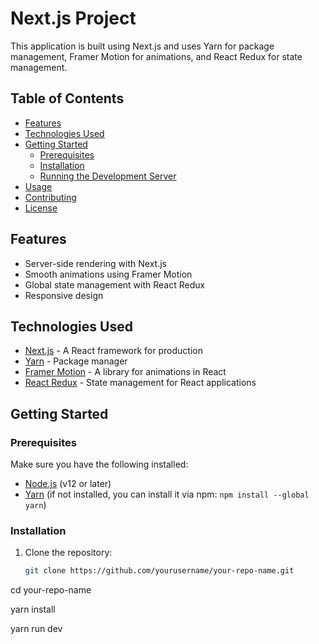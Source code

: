 # Next.js Project

This application is built using Next.js and uses Yarn for package management, Framer Motion for animations, and React Redux for state management.

## Table of Contents

- [Features](#features)
- [Technologies Used](#technologies-used)
- [Getting Started](#getting-started)
  - [Prerequisites](#prerequisites)
  - [Installation](#installation)
  - [Running the Development Server](#running-the-development-server)
- [Usage](#usage)
- [Contributing](#contributing)
- [License](#license)

## Features

- Server-side rendering with Next.js
- Smooth animations using Framer Motion
- Global state management with React Redux
- Responsive design

## Technologies Used

- [Next.js](https://nextjs.org/) - A React framework for production
- [Yarn](https://yarnpkg.com/) - Package manager
- [Framer Motion](https://www.framer.com/motion/) - A library for animations in React
- [React Redux](https://react-redux.js.org/) - State management for React applications

## Getting Started

### Prerequisites

Make sure you have the following installed:

- [Node.js](https://nodejs.org/) (v12 or later)
- [Yarn](https://yarnpkg.com/) (if not installed, you can install it via npm: `npm install --global yarn`)

### Installation

1. Clone the repository:

   ```bash
   git clone https://github.com/yourusername/your-repo-name.git

cd your-repo-name

yarn install

yarn run dev
